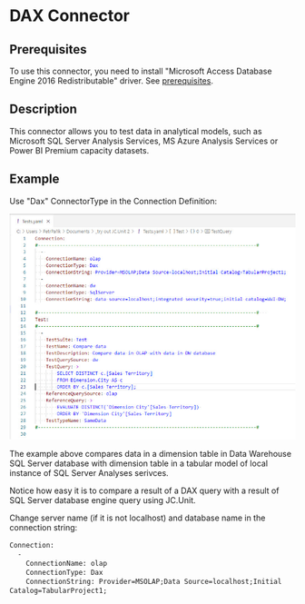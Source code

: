 # DAX Connector

## Prerequisites

To use this connector, you need to install "Microsoft Access Database Engine 2016 Redistributable" driver. See [prerequisites](../installation/prerequisites).


## Description
This connector allows you to test data in analytical models, such as Microsoft SQL Server Analysis Services, MS Azure Analysis Services or Power BI Premium capacity datasets.


## Example
Use "Dax" ConnectorType in the Connection Definition:

![DAX Connector](../../Images/media/dax-connector.jpg)

The example above compares data in a dimension table in Data Warehouse SQL Server database with dimension table in a tabular model of local instance of SQL Server Analyses serivces.

Notice how easy it is to compare a result of a DAX query with a result of SQL Server database engine query using JC.Unit.

Change server name (if it is not localhost) and database name in the connection string:

~~~~~~~~~~~~~~~~~~~~~~~~~~~~~~~~~~~~~~~~~~~~~~~~~~~~~~~~~~~~~~~~~~~~~~~~~~~~~~~~
Connection:
  - 
    ConnectionName: olap
    ConnectionType: Dax
    ConnectionString: Provider=MSOLAP;Data Source=localhost;Initial Catalog=TabularProject1;
~~~~~~~~~~~~~~~~~~~~~~~~~~~~~~~~~~~~~~~~~~~~~~~~~~~~~~~~~~~~~~~~~~~~~~~~~~~~~~~~

